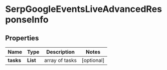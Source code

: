 # SerpGoogleEventsLiveAdvancedResponseInfo


## Properties

| Name | Type | Description | Notes |
|------------ | ------------- | ------------- | -------------|
**tasks** | **List<SerpGoogleEventsLiveAdvancedTaskInfo>** | array of tasks |[optional]|